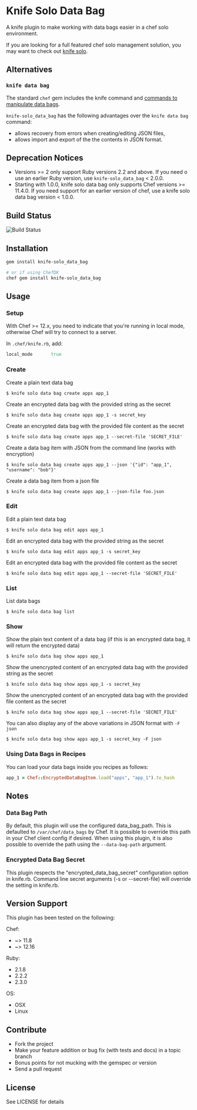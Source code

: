 # Knife Solo Data Bag

A knife plugin to make working with data bags easier in a chef solo environment.

If you are looking for a full featured chef solo management solution, you may
want to check out [knife solo](https://github.com/matschaffer/knife-solo).

## Alternatives

### `knife data bag`

The standard `chef` gem includes the knife command and
[commands to manipulate data bags][knife-data-bag-docs].

`knife-solo_data_bag` has the following advantages over the `knife data bag`
command:

* allows recovery from errors when creating/editing JSON files,
* allows import and export of the the contents in JSON format.

[knife-data-bag-docs]: https://docs.chef.io/knife_data_bag.html "Knife data bag docs"

## Deprecation Notices

* Versions >= 2 only support Ruby versions 2.2 and above.
  If you need o use an earlier Ruby version, use `knife-solo_data_bag` < 2.0.0.
* Starting with 1.0.0, knife solo data bag only supports Chef versions >= 11.4.0.
  If you need support for an earlier version of chef, use a knife solo data bag version < 1.0.0.

## Build Status

![Build Status](https://secure.travis-ci.org/thbishop/knife-solo_data_bag.png)

## Installation
```sh
gem install knife-solo_data_bag

# or if using ChefDK
chef gem install knife-solo_data_bag
```
## Usage

### Setup

With Chef >= 12.x, you need to indicate that you're running in local mode,
otherwise Chef will try to connect to a server.

In `.chef/knife.rb`, add:

```ruby
local_mode       true
```

### Create

Create a plain text data bag

    $ knife solo data bag create apps app_1

Create an encrypted data bag with the provided string as the secret

    $ knife solo data bag create apps app_1 -s secret_key

Create an encrypted data bag with the provided file content as the secret

    $ knife solo data bag create apps app_1 --secret-file 'SECRET_FILE'

Create a data bag item with JSON from the command line (works with encryption)

    $ knife solo data bag create apps app_1 --json '{"id": "app_1", "username": "bob"}'

Create a data bag item from a json file

    $ knife solo data bag create apps app_1 --json-file foo.json

### Edit

Edit a plain text data bag

    $ knife solo data bag edit apps app_1

Edit an encrypted data bag with the provided string as the secret

    $ knife solo data bag edit apps app_1 -s secret_key

Edit an encrypted data bag with the provided file content as the secret

    $ knife solo data bag edit apps app_1 --secret-file 'SECRET_FILE'

### List

List data bags

    $ knife solo data bag list

### Show

Show the plain text content of a data bag (if this is an encrypted data bag, it will return the encrypted data)

    $ knife solo data bag show apps app_1

Show the unencrypted content of an encrypted data bag with the provided string as the secret

    $ knife solo data bag show apps app_1 -s secret_key

Show the unencrypted content of an encrypted data bag with the provided file content as the secret

    $ knife solo data bag show apps app_1 --secret-file 'SECRET_FILE'

You can also display any of the above variations in JSON format with `-F json`

    $ knife solo data bag show apps app_1 -s secret_key -F json

### Using Data Bags in Recipes

You can load your data bags inside you recipes as follows:

```ruby
app_1 = Chef::EncryptedDataBagItem.load("apps", "app_1").to_hash
```

## Notes

### Data Bag Path

By default, this plugin will use the configured data_bag_path. This is
defaulted to `/var/chef/data_bags` by Chef. It is possible to override this
path in your Chef client config if desired. When using this plugin, it is also
possible to override the path using the `--data-bag-path` argument.

### Encrypted Data Bag Secret

This plugin respects the "encrypted_data_bag_secret" configuration option in
knife.rb. Command line secret arguments (-s or --secret-file) will override the
setting in knife.rb.

## Version Support

This plugin has been tested on the following:

Chef:
* ~> 11.8
* ~> 12.16

Ruby:
* 2.1.8
* 2.2.2
* 2.3.0

OS:
* OSX
* Linux

## Contribute

* Fork the project
* Make your feature addition or bug fix (with tests and docs) in a topic branch
* Bonus points for not mucking with the gemspec or version
* Send a pull request

## License

See LICENSE for details
